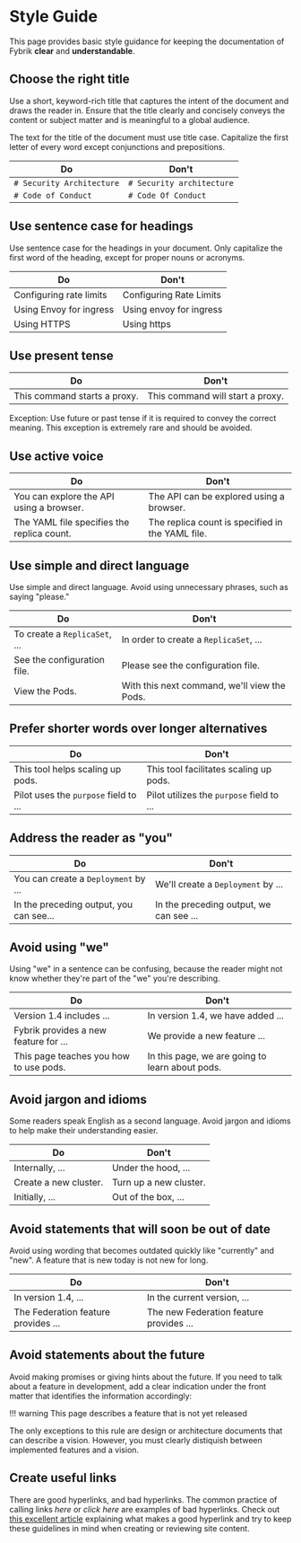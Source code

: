 # Style Guide

This page provides basic style guidance for keeping the documentation
of Fybrik **clear** and **understandable**. 

## Choose the right title

Use a short, keyword-rich title that captures the intent of the document and draws the reader in. Ensure that the title clearly and concisely conveys the content or subject matter and is meaningful to a global audience.

The text for the title of the document must use title case.
Capitalize the first letter of every word except conjunctions and prepositions.

|Do                      | Don't
|------------------------|-----
|`# Security Architecture` | `# Security architecture`
|`# Code of Conduct` | `# Code Of Conduct`

## Use sentence case for headings

Use sentence case for the headings in your document. Only capitalize the first
word of the heading, except for proper nouns or acronyms.

|Do                      | Don't
|------------------------|-----
|Configuring rate limits | Configuring Rate Limits
|Using Envoy for ingress | Using envoy for ingress
|Using HTTPS             | Using https


## Use present tense

|Do                           | Don't
|-----------------------------|------
|This command starts a proxy. | This command will start a proxy.

Exception: Use future or past tense if it is required to convey the correct
meaning. This exception is extremely rare and should be avoided.

## Use active voice

|Do                                         | Don't
|-------------------------------------------|------
|You can explore the API using a browser.   | The API can be explored using a browser.
|The YAML file specifies the replica count. | The replica count is specified in the YAML file.

## Use simple and direct language

Use simple and direct language. Avoid using unnecessary phrases, such as saying
"please."

|Do                          | Don't
|----------------------------|------
|To create a `ReplicaSet`, ... | In order to create a `ReplicaSet`, ...
|See the configuration file. | Please see the configuration file.
|View the Pods.              | With this next command, we'll view the Pods.

## Prefer shorter words over longer alternatives

|Do                                     | Don't
|---------------------------------------|------
|This tool helps scaling up pods.       | This tool facilitates scaling up pods.
|Pilot uses the `purpose` field to ...  | Pilot utilizes the `purpose` field to ... 

## Address the reader as "you"

|Do                                     | Don't
|---------------------------------------|------
|You can create a `Deployment` by ...     | We'll create a `Deployment` by ...
|In the preceding output, you can see...| In the preceding output, we can see ...

## Avoid using "we"

Using "we" in a sentence can be confusing, because the reader might not know
whether they're part of the "we" you're describing.

|Do                                        | Don't
|------------------------------------------|------
|Version 1.4 includes ...                  | In version 1.4, we have added ...
|Fybrik provides a new feature for ... | We provide a new feature ...
|This page teaches you how to use pods.    | In this page, we are going to learn about pods.

## Avoid jargon and idioms

Some readers speak English as a second language. Avoid jargon and idioms to help
make their understanding easier.

|Do                    | Don't
|----------------------|------
|Internally, ...       | Under the hood, ...
|Create a new cluster. | Turn up a new cluster.
|Initially, ...        | Out of the box, ...

## Avoid statements that will soon be out of date

Avoid using wording that becomes outdated quickly like "currently" and
"new". A feature that is new today is not new for long.

|Do                                  | Don't
|------------------------------------|------
|In version 1.4, ...                 | In the current version, ...
|The Federation feature provides ... | The new Federation feature provides ...

## Avoid statements about the future

Avoid making promises or giving hints about the future. If you need to talk about a feature in development, add a clear indication under the front matter that identifies the information accordingly:

!!! warning
    This page describes a feature that is not yet released

The only exceptions to this rule are design or architecture documents that can describe a vision. However, you must clearly distiquish between implemented features and a vision.

## Create useful links

There are good hyperlinks, and bad hyperlinks. The common practice of calling
links *here*  or *click here* are examples of bad hyperlinks. Check out [this
excellent article](https://medium.com/@heyoka/dont-use-click-here-f32f445d1021)
explaining what makes a good hyperlink and try to keep these guidelines in
mind when creating or reviewing site content.
